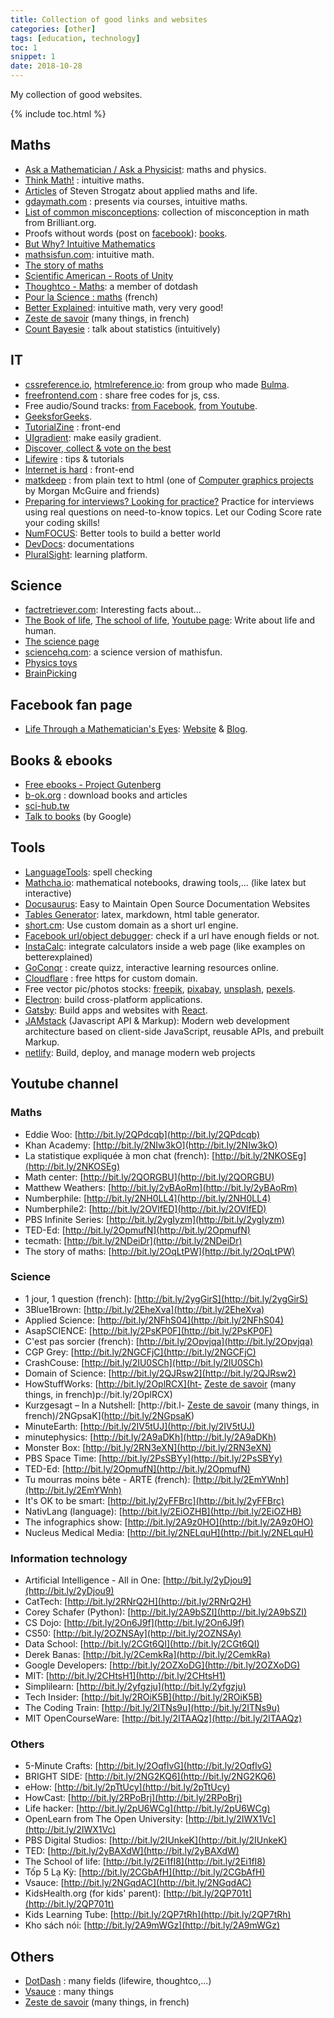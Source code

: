```yaml
---
title: Collection of good links and websites
categories: [other]
tags: [education, technology]
toc: 1
snippet: 1
date: 2018-10-28
---
```


My collection of good websites.

{% include toc.html %}

## Maths

- [Ask a Mathematician / Ask a Physicist](http://www.askamathematician.com/): maths and physics.
- [Think Math!](http://thinkmath.edc.org) : intuitive maths.
- [Articles](https://goo.gl/mg4cds) of Steven Strogatz about applied maths and life.
- [gdaymath.com](http://gdaymath.com) : presents via courses, intuitive maths.
- [List of common misconceptions](https://brilliant.org/wiki/common-misconceptions/): collection of  misconception in math from Brilliant.org.
- Proofs without words (post on [facebook](https://www.facebook.com/Math2IT/photos/a.20073988338379-107374182-185540301570420/678971262227319/?type=3&theater)): [books](https://www.math.ubc.ca/~cass/euclid/).
- [But Why? Intuitive Mathematics](https://sites.google.com/site/butwhymath/)
- [mathsisfun.com](http://www.mathsisfun.com): intuitive math.
- [The story of maths](http://www.storyofmathematics.com/)
- [Scientific American - Roots of Unity](https://blogs.scientificamerican.com/roots-of-unity/)
- [Thoughtco - Maths](https://www.thoughtco.com/math-4133545): a member of dotdash
- [Pour la Science : maths](https://www.pourlascience.fr/maths-info/) (french)
- [Better Explained](http://betterexplained.com): intuitive math, very very good!
- [Zeste de savoir](https://zestedesavoir.com) (many things, in french)
- <update /> [Count Bayesie](https://www.countbayesie.com/) : talk about statistics (intuitively)

## IT

- [cssreference.io](http://cssreference.io), [htmlreference.io](http://htmlreference.io): from group who made [Bulma](https://bulma.io/).
- [freefrontend.com](http://freefrontend.com/) : share free codes for js, css.
- Free audio/Sound tracks: [from Facebook](https://www.facebook.com/sound/collection/), [from Youtube](https://www.youtube.com/audiolibrary/music).
- [GeeksforGeeks](https://www.geeksforgeeks.org/).
- [TutorialZine](https://tutorialzine.com/articles) : front-end
- [UIgradient](https://uigradients.com/#Poncho): make easily gradient.
- [Discover, collect & vote on the best](http://www.wdstack.com/)
- [Lifewire](https://www.lifewire.com/) : tips & tutorials
- [Internet is hard](https://internetingishard.com/) : front-end
- [matkdeep](https://casual-effects.com/markdeep/) : from plain text to html (one of [Computer graphics projects](https://casual-effects.com/) by Morgan McGuire and friends)
- [Preparing for interviews? Looking for practice?](https://codesignal.com/) Practice for interviews using real questions on need-to-know topics.
Let our Coding Score rate your coding skills!
- [NumFOCUS](https://numfocus.org/): Better tools to build a better world
- [DevDocs](https://devdocs.io/): documentations
- [PluralSight](https://www.pluralsight.com/): learning platform.


## Science

- [factretriever.com](https://www.factretriever.com): Interesting facts about...
- [The Book of life](http://www.thebookoflife.org), [The school of life](https://www.theschooloflife.com), [Youtube page](https://www.youtube.com/user/schooloflifechannel): Write about life and human.
- [The science page](https://thesciencepage.com/)
- [sciencehq.com](http://sciencehq.com): a science version of mathisfun.
- [Physics toys](https://physicstoys.blogspot.com/p/physics-toy-store.html)
- [BrainPicking](https://www.brainpickings.org/)

## Facebook fan page

- [Life Through a Mathematician's Eyes](https://www.facebook.com/lthmath/): [Website](https://www.lthmath.com/) & [Blog](https://lifethroughamathematicianseyes.wordpress.com/).


## Books & ebooks

- [Free ebooks - Project Gutenberg](http://www.gutenberg.org/)
- [b-ok.org](http://b-ok.org) : download books and articles
- [sci-hub.tw](https://sci-hub.tw)
- [Talk to books](https://books.google.com/talktobooks/) (by Google)

## Tools

- [LanguageTools](https://www.languagetool.org/): spell checking
- [Mathcha.io](https://mathcha.io): mathematical notebooks, drawing tools,... (like latex but interactive)
- [Docusaurus](https://docusaurus.io/): Easy to Maintain Open Source Documentation Websites
- [Tables Generator](http://www.tablesgenerator.com): latex, markdown, html table generator.
- [short.cm](short.cm): Use custom domain as a short url engine.
- [Facebook url/object debugger](https://developers.facebook.com/tools/debug/og/object/): check if a url have enough fields or not.
- [InstaCalc](https://instacalc.com/): integrate calculators inside a web page (like examples on betterexplained)
- [GoConqr](https://www.goconqr.com/en/) : create quizz, interactive learning resources online.
- [Cloudflare](https://dash.cloudflare.com/login) : free https for custom domain.
- Free vector pic/photos stocks: [freepik](https://www.freepik.com/), [pixabay](https://pixabay.com/), [unsplash](https://unsplash.com/), [pexels](https://www.pexels.com/).
- [Electron](https://electronjs.org/): build cross-platform applications.
- [Gatsby](https://www.gatsbyjs.org/): Build apps and websites with [React](https://reactjs.org).
- [JAMstack](https://jamstack.org/) (Javascript API & Markup): Modern web development architecture based on client-side JavaScript, reusable APIs, and prebuilt Markup.
- [netlify](https://www.netlify.com/): Build, deploy, and manage modern web projects

## Youtube channel

### Maths

- Eddie Woo: [http://bit.ly/2QPdcqb](http://bit.ly/2QPdcqb)
- Khan Academy: [http://bit.ly/2NIw3kO](http://bit.ly/2NIw3kO)
- La statistique expliquée à mon chat (french): [http://bit.ly/2NKOSEg](http://bit.ly/2NKOSEg)
- Math center: [http://bit.ly/2QORGBU](http://bit.ly/2QORGBU)
- Matthew Weathers: [http://bit.ly/2yBAoRm](http://bit.ly/2yBAoRm)
- Numberphile: [http://bit.ly/2NH0LL4](http://bit.ly/2NH0LL4)
- Numberphile2: [http://bit.ly/2OVlfED](http://bit.ly/2OVlfED)
- PBS Infinite Series: [http://bit.ly/2ygIyzm](http://bit.ly/2ygIyzm)
- TED-Ed: [http://bit.ly/2OpmufN](http://bit.ly/2OpmufN)
- tecmath: [http://bit.ly/2NDeiDr](http://bit.ly/2NDeiDr)
- The story of maths: [http://bit.ly/2OqLtPW](http://bit.ly/2OqLtPW)

### Science

- 1 jour, 1 question (french): [http://bit.ly/2ygGirS](http://bit.ly/2ygGirS)
- 3Blue1Brown: [http://bit.ly/2EheXva](http://bit.ly/2EheXva)
- Applied Science: [http://bit.ly/2NFhS04](http://bit.ly/2NFhS04)
- AsapSCIENCE: [http://bit.ly/2PsKP0F](http://bit.ly/2PsKP0F)
- C'est pas sorcier (french): [http://bit.ly/2Opvjqa](http://bit.ly/2Opvjqa)
- CGP Grey: [http://bit.ly/2NGCFjC](http://bit.ly/2NGCFjC)
- CrashCouse: [http://bit.ly/2IU0SCh](http://bit.ly/2IU0SCh)
- Domain of Science: [http://bit.ly/2QJRsw2](http://bit.ly/2QJRsw2)
- HowStuffWorks: [http://bit.ly/2OplRCX](ht- [Zeste de savoir](https://zestedesavoir.com) (many things, in french)p://bit.ly/2OplRCX)
- Kurzgesagt – In a Nutshell: [http://bit.l- [Zeste de savoir](https://zestedesavoir.com) (many things, in french)/2NGpsaK](http://bit.ly/2NGpsaK)
- MinuteEarth: [http://bit.ly/2IV5tUJ](http://bit.ly/2IV5tUJ)
- minutephysics: [http://bit.ly/2A9aDKh](http://bit.ly/2A9aDKh)
- Monster Box: [http://bit.ly/2RN3eXN](http://bit.ly/2RN3eXN)
- PBS Space Time: [http://bit.ly/2PsSBYy](http://bit.ly/2PsSBYy)
- TED-Ed: [http://bit.ly/2OpmufN](http://bit.ly/2OpmufN)
- Tu mourras moins bête - ARTE (french): [http://bit.ly/2EmYWnh](http://bit.ly/2EmYWnh)
- It's OK to be smart: [http://bit.ly/2yFFBrc](http://bit.ly/2yFFBrc)
- NativLang (language): [http://bit.ly/2EiOZHB](http://bit.ly/2EiOZHB)
- The infographics show: [http://bit.ly/2A9z0HO](http://bit.ly/2A9z0HO)
- Nucleus Medical Media: [http://bit.ly/2NELquH](http://bit.ly/2NELquH)

### Information technology

- Artificial Intelligence - All in One: [http://bit.ly/2yDjou9](http://bit.ly/2yDjou9)
- CatTech: [http://bit.ly/2RNrQ2H](http://bit.ly/2RNrQ2H)
- Corey Schafer (Python): [http://bit.ly/2A9bSZI](http://bit.ly/2A9bSZI)
- CS Dojo: [http://bit.ly/2On6J9f](http://bit.ly/2On6J9f)
- CS50: [http://bit.ly/2OZNSAy](http://bit.ly/2OZNSAy)
- Data School: [http://bit.ly/2CGt6QI](http://bit.ly/2CGt6QI)
- Derek Banas: [http://bit.ly/2CemkRa](http://bit.ly/2CemkRa)
- Google Developers: [http://bit.ly/2OZXoDG](http://bit.ly/2OZXoDG)
- MIT: [http://bit.ly/2CHtsH1](http://bit.ly/2CHtsH1)
- Simplilearn: [http://bit.ly/2yfgzju](http://bit.ly/2yfgzju)
- Tech Insider: [http://bit.ly/2ROiK5B](http://bit.ly/2ROiK5B)
- The Coding Train: [http://bit.ly/2ITNs9u](http://bit.ly/2ITNs9u)
- MIT OpenCourseWare: [http://bit.ly/2ITAAQz](http://bit.ly/2ITAAQz)

### Others

- 5-Minute Crafts: [http://bit.ly/2OqflvG](http://bit.ly/2OqflvG)
- BRIGHT SIDE: [http://bit.ly/2NG2KQ6](http://bit.ly/2NG2KQ6)
- eHow: [http://bit.ly/2pTtUcy](http://bit.ly/2pTtUcy)
- HowCast: [http://bit.ly/2RPoBrj](http://bit.ly/2RPoBrj)
- Life hacker: [http://bit.ly/2pU6WCg](http://bit.ly/2pU6WCg)
- OpenLearn from The Open University: [http://bit.ly/2IWX1Vc](http://bit.ly/2IWX1Vc)
- PBS Digital Studios: [http://bit.ly/2IUnkeK](http://bit.ly/2IUnkeK)
- TED: [http://bit.ly/2yBAXdW](http://bit.ly/2yBAXdW)
- The School of life: [http://bit.ly/2Ei1fI8](http://bit.ly/2Ei1fI8)
- Tốp 5 Lạ Kỳ: [http://bit.ly/2CGbAfH](http://bit.ly/2CGbAfH)
- Vsauce: [http://bit.ly/2NGqdAC](http://bit.ly/2NGqdAC)
- KidsHealth.org (for kids' parent): [http://bit.ly/2QP701t](http://bit.ly/2QP701t)
- Kids Learning Tube: [http://bit.ly/2QP7tRh](http://bit.ly/2QP7tRh)
- Kho sách nói: [http://bit.ly/2A9mWGz](http://bit.ly/2A9mWGz)



## Others

- [DotDash](https://www.dotdash.com/) : many fields (lifewire, thoughtco,...)
- [Vsauce](http://www.vsauce.com/#/) : many things
- [Zeste de savoir](https://zestedesavoir.com) (many things, in french)